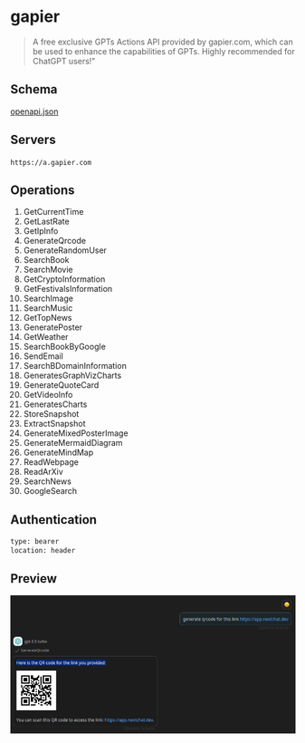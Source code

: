 # gapier

> A free exclusive GPTs Actions API provided by gapier.com, which can be used to enhance the capabilities of GPTs. Highly recommended for ChatGPT users!"

## Schema
[openapi.json](https://a.gapier.com/free)

## Servers

`https://a.gapier.com`

## Operations

1. GetCurrentTime
2. GetLastRate
3. GetIpInfo
4. GenerateQrcode
5. GenerateRandomUser
6. SearchBook
7. SearchMovie
8. GetCryptoInformation
9. GetFestivalsInformation
10. SearchImage
11. SearchMusic
12. GetTopNews
13. GeneratePoster
14. GetWeather
15. SearchBookByGoogle
16. SendEmail
17. SearchBDomainInformation
18. GeneratesGraphVizCharts
19. GenerateQuoteCard
20. GetVideoInfo
20. GeneratesCharts
21. StoreSnapshot
22. ExtractSnapshot
23. GenerateMixedPosterImage
24. GenerateMermaidDiagram
25. GenerateMindMap
26. ReadWebpage
27. ReadArXiv
28. SearchNews
29. GoogleSearch


## Authentication

```
type: bearer
location: header
```

## Preview

![Preview](./preview.png)


